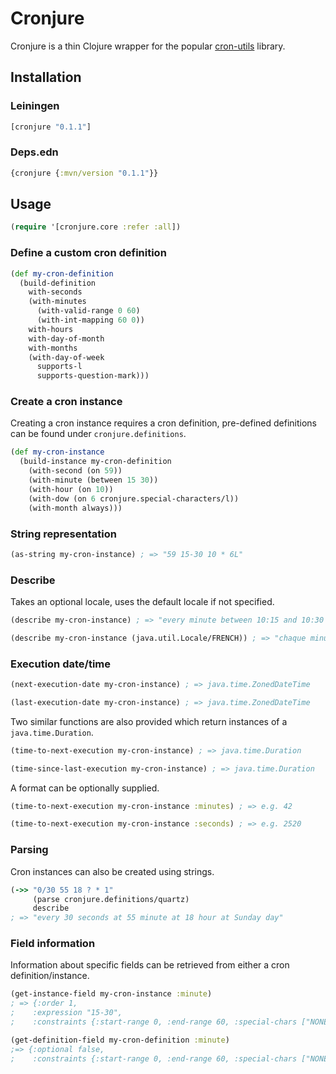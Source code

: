 # Cronjure

Cronjure is a thin Clojure wrapper for the popular [cron-utils](https://github.com/jmrozanec/cron-utils) library.

## Installation

### Leiningen

```clojure
[cronjure "0.1.1"]
```

### Deps.edn

```clojure
{cronjure {:mvn/version "0.1.1"}}
```

## Usage

```clojure
(require '[cronjure.core :refer :all])
```

### Define a custom cron definition

```clojure
(def my-cron-definition
  (build-definition
    with-seconds
    (with-minutes
      (with-valid-range 0 60)
      (with-int-mapping 60 0))
    with-hours
    with-day-of-month
    with-months
    (with-day-of-week
      supports-l
      supports-question-mark)))
```

### Create a cron instance

Creating a cron instance requires a cron definition, pre-defined definitions can be found
under ```cronjure.definitions```.


```clojure
(def my-cron-instance
  (build-instance my-cron-definition
    (with-second (on 59))
    (with-minute (between 15 30))
    (with-hour (on 10))
    (with-dow (on 6 cronjure.special-characters/l))
    (with-month always)))
```

### String representation

```clojure
(as-string my-cron-instance) ; => "59 15-30 10 * 6L"
```

### Describe

Takes an optional locale, uses the default locale if not specified.

```clojure
(describe my-cron-instance) ; => "every minute between 10:15 and 10:30 last Saturday of every month"

(describe my-cron-instance (java.util.Locale/FRENCH)) ; => "chaque minute entre 10:15 et 10:30 dernier samedi de chaque mois"
```

### Execution date/time

```clojure
(next-execution-date my-cron-instance) ; => java.time.ZonedDateTime

(last-execution-date my-cron-instance) ; => java.time.ZonedDateTime
```

Two similar functions are also provided which return instances of a ```java.time.Duration```.

```clojure
(time-to-next-execution my-cron-instance) ; => java.time.Duration

(time-since-last-execution my-cron-instance) ; => java.time.Duration
```

A format can be optionally supplied.

```clojure
(time-to-next-execution my-cron-instance :minutes) ; => e.g. 42

(time-to-next-execution my-cron-instance :seconds) ; => e.g. 2520
```

### Parsing

Cron instances can also be created using strings.

```clojure
(->> "0/30 55 18 ? * 1"
     (parse cronjure.definitions/quartz)
     describe
; => "every 30 seconds at 55 minute at 18 hour at Sunday day"
```

### Field information

Information about specific fields can be retrieved from either a cron definition/instance.

```clojure
(get-instance-field my-cron-instance :minute)
; => {:order 1,
;    :expression "15-30",
;    :constraints {:start-range 0, :end-range 60, :special-chars ["NONE"]}}

(get-definition-field my-cron-definition :minute)
;=> {:optional false,
;    :constraints {:start-range 0, :end-range 60, :special-chars ["NONE"]}}
```